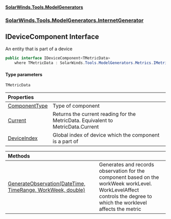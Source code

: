 #### [SolarWinds.Tools.ModelGenerators](index.md 'index')
### [SolarWinds.Tools.ModelGenerators.InternetGenerator](index.md#SolarWinds.Tools.ModelGenerators.InternetGenerator 'SolarWinds.Tools.ModelGenerators.InternetGenerator')

## IDeviceComponent<TMetricData> Interface

An entity that is part of a device

```csharp
public interface IDeviceComponent<TMetricData>
    where TMetricData : SolarWinds.Tools.ModelGenerators.Metrics.IMetricData
```
#### Type parameters

<a name='SolarWinds.Tools.ModelGenerators.InternetGenerator.IDeviceComponent_TMetricData_.TMetricData'></a>

`TMetricData`

| Properties | |
| :--- | :--- |
| [ComponentType](IDeviceComponent_TMetricData_.ComponentType.md 'SolarWinds.Tools.ModelGenerators.InternetGenerator.IDeviceComponent<TMetricData>.ComponentType') | Type of component |
| [Current](IDeviceComponent_TMetricData_.Current.md 'SolarWinds.Tools.ModelGenerators.InternetGenerator.IDeviceComponent<TMetricData>.Current') | Returns the current reading for the MetricData. Equivalent to<br/>MetricData.Current |
| [DeviceIndex](IDeviceComponent_TMetricData_.DeviceIndex.md 'SolarWinds.Tools.ModelGenerators.InternetGenerator.IDeviceComponent<TMetricData>.DeviceIndex') | Global index of device which the component is a part of |

| Methods | |
| :--- | :--- |
| [GenerateObservation(DateTime, TimeRange, WorkWeek, double)](IDeviceComponent_TMetricData_.GenerateObservation(DateTime,TimeRange,WorkWeek,double).md 'SolarWinds.Tools.ModelGenerators.InternetGenerator.IDeviceComponent<TMetricData>.GenerateObservation(System.DateTime, SolarWinds.Tools.ModelGenerators.Metrics.TimeRange, SolarWinds.Tools.ModelGenerators.InternetGenerator.DeviceWorkloads.WorkWeek, double)') | Generates and records observation for the component based on the workWeek workLevel. WorkLevelAffect<br/>controls the degree to which the worklevel affects the metric |
